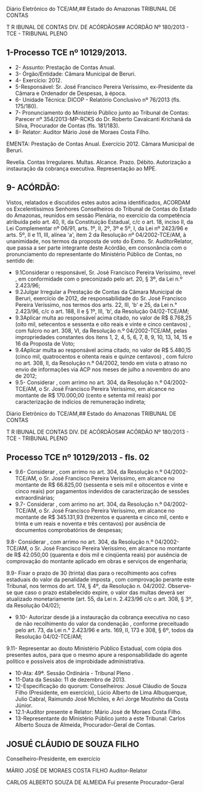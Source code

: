Diário Eletrônico do TCE/AM,## Estado do Amazonas TRIBUNAL DE CONTAS

T R IBUNAL DE CONTAS DIV. DE ACÓRDÃOS## ACÓRDÃO Nº 180/2013 - TCE - TRIBUNAL PLENO

## 1-Processo TCE nº 10129/2013.

- 2- Assunto: Prestação de Contas Anual.
- 3- Órgão/Entidade: Câmara Municipal de Beruri.
- 4- Exercício: 2012.
- 5-Responsável: Sr.  José  Francisco  Pereira  Veríssimo,  ex-Presidente  da  Câmara  e Ordenador de Despesas, à época.
- 6- Unidade Técnica: DICOP - Relatório Conclusivo nº 76/2013 (fls. 175/180).
- 7-  Pronunciamento  do Ministério Público  junto  ao Tribunal  de Contas: Parecer  nº 354/2013-MP-RCKS do Dr. Roberto Cavalcanti Krichanã da Silva, Procurador de Contas (fls. 181/183).
- 8- Relator: Auditor Mário José de Moraes Costa Filho.

EMENTA: Prestação  de  Contas  Anual.  Exercício 2012. Câmara Municipal de Beruri.

Revelia. Contas Irregulares. Multas. Alcance. Prazo. Débito. Autorização a instauração da cobrança executiva. Representação ao MPE.

## 9- ACÓRDÃO:

Vistos, relatados e discutidos estes autos acima identificados,  ACORDAM os Excelentíssimos Senhores Conselheiros do Tribunal de Contas do Estado do Amazonas, reunidos em sessão Plenária, no exercício da competência atribuída pelo  art.  40,  II, da Constituição Estadual, c/c o art. 18, inciso II, da Lei Complementar nº 06/91, arts. 1º, II, 2º, 3º e 5º,  I,  da  Lei  nº  2423/96  e arts. 5º,  II e 11,  III,  alínea 'a', item 2  da Resolução nº 04/2002-TCE/AM, à unanimidade, nos termos da proposta de voto do Exmo. Sr. AuditorRelator,  que  passa  a  ser  parte  integrante  deste  Acórdão, em  consonância  com  o pronunciamento do representante do Ministério Público de Contas, no sentido de:

- 9.1Considerar o responsável, Sr. José Francisco Pereira Veríssimo, revel , em conformidade com o preconizado pelo art. 20, § 3º, da Lei n.º 2.423/96;
- 9.2Julgar Irregular a Prestação de Contas da Câmara Municipal de Beruri, exercício  de  2012,  de  responsabilidade  do  Sr.  José  Francisco  Pereira  Veríssimo,  nos termos dos arts. 22, III, 'b' e 25, da Lei n.° 2.423/96, c/c o art. 188, II e § 1º, III, 'b', da Resolução 04/02-TCE/AM;
- 9.3Aplicar  multa ao  responsável  acima  citado,  no  valor  de R$  8.768,25 (oito mil, setecentos e sessenta e oito reais e vinte e cinco centavos) , com fulcro no art.  308,  VI,  da  Resolução  n.º  04/2002-TCE/AM,  pelas  impropriedades  constantes  dos itens 1, 2, 4, 5, 6, 7, 8, 9, 10, 13, 14, 15 e 16 da Proposta de Voto;
- 9.4Aplicar  multa ao  responsável  acima  citado,  no  valor  de R$  5.480,15 (cinco mil, quatrocentos e oitenta reais e quinze centavos) , com fulcro no art. 308, II, da Resolução n.º 04/2002, tendo em vista o atraso no envio de informações via ACP nos meses de julho a novembro do ano de 2012;
- 9.5- Considerar , com arrimo no art. 304, da Resolução n.º 04/2002-TCE/AM, o  Sr.  José  Francisco  Pereira  Veríssimo,  em alcance no  montante  de  R$  170.000,00 (cento e setenta mil reais) por caracterização de indícios de remuneração indireta;

Diário Eletrônico do TCE/AM,## Estado do Amazonas TRIBUNAL DE CONTAS

T R IBUNAL DE CONTAS DIV. DE ACÓRDÃOS## ACÓRDÃO Nº 180/2013 - TCE - TRIBUNAL PLENO

## Processo TCE nº 10129/2013 - fls. 02

- 9.6- Considerar , com arrimo no art. 304, da Resolução n.º 04/2002-TCE/AM, o  Sr.  José  Francisco  Pereira  Veríssimo,  em alcance no  montante  de  R$  66.825,00 (sessenta  e  seis mil  e  oitocentos  e  vinte  e  cinco  reais)  por  pagamentos  indevidos  de caracterização de sessões extraordinárias;
- 9.7- Considerar , com arrimo no art. 304, da Resolução n.º 04/2002-TCE/AM, o  Sr.  José  Francisco  Pereira  Veríssimo,  em alcance no  montante  de  R$  345.131,93 (trezentos e quarenta e cinco mil, cento e trinta e um reais e noventa e três centavos) por ausência de documentos comprobatórios de despesas;

9.8- Considerar , com arrimo no art. 304, da Resolução n.º 04/2002-TCE/AM, o  Sr.  José  Francisco  Pereira  Veríssimo,  em alcance no  montante  de  R$  42.050,00 (quarenta  e  dois  mil  e  cinqüenta  reais)  por  ausência  de  comprovação  do  montante aplicado em obras e serviços de engenharia;

9.9- Fixar  o  prazo  de  30  (trinta)  dias  para  o  recolhimento  aos  cofres estaduais do valor da penalidade imposta ,  com comprovação perante este Tribunal, nos  termos  do  art.  174,  §  4º,  da Resolução  n.  04/2002.  Observe-se  que caso  o  prazo estabelecido expire, o valor das multas deverá ser atualizado monetariamente (art. 55, da Lei n. 2.423/96 c/c o art. 308, § 3º, da Resolução 04/02);

- 9.10- Autorizar desde já a instauração da cobrança executiva no caso de não recolhimento do valor da condenação ,  conforme preceituado pelo art. 73, da Lei n.° 2.423/96 e arts. 169, II, 173 e 308, § 6º, todos da Resolução 04/02-TCE/AM;

9.11- Representar ao  douto  Ministério  Público  Estadual,  com  cópia  dos presentes  autos,  para  que  o  mesmo  apure  a  responsabilidade  do  agente  político  e possíveis atos de improbidade administrativa.

- 10-Ata: 49ª. Sessão Ordinária - Tribunal Pleno .
- 11-Data da Sessão: 11 de dezembro de 2013.
- 12-Especificação do quorum: Conselheiros: Josué Cláudio de Souza Filho (Presidente, em exercício), Lúcio Alberto de Lima Albuquerque, Julio Cabral, Raimundo José Michiles, e Ari Jorge Moutinho da Costa Júnior.
- 12.1-Auditor presente e Relator: Mário José de Moraes Costa Filho.
- 13-Representante do Ministério Público junto a este Tribunal: Carlos Alberto Souza de Almeida, Procurador-Geral de Contas.

## JOSUÉ CLÁUDIO DE SOUZA FILHO

Conselheiro-Presidente, em exercício

MÁRIO JOSÉ DE MORAES COSTA FILHO Auditor-Relator

CARLOS ALBERTO SOUZA DE ALMEIDA Fui presente Procurador-Geral